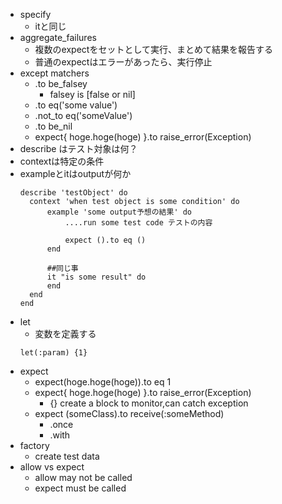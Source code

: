 - specify
  - itと同じ
- aggregate_failures
  - 複数のexpectをセットとして実行、まとめて結果を報告する
  - 普通のexpectはエラーがあったら、実行停止
- except matchers
  - .to be_falsey 
    - falsey is [false or nil]
  - .to eq('some value')
  - .not_to eq('someValue')
  - .to be_nil
  - expect{ hoge.hoge(hoge) }.to raise_error(Exception)
- describe はテスト対象は何？
- contextは特定の条件
- exampleとitはoutputが何か
  ```
  describe 'testObject' do
    context 'when test object is some condition' do
        example 'some output予想の結果' do
            ....run some test code テストの内容
            
            expect ().to eq ()
        end

        ##同じ事
        it "is some result" do
        end
    end
  end
  ```
- let 
  - 変数を定義する
  ```
  let(:param) {1}
  ```
- expect
  - expect(hoge.hoge(hoge)).to eq 1
  - expect{ hoge.hoge(hoge) }.to raise_error(Exception)
    - {} create a block to monitor,can catch exception
  - expect (someClass).to receive(:someMethod)
    - .once
    - .with 
- factory
  - create test data
- allow vs expect
  - allow may not be called
  - expect must be called